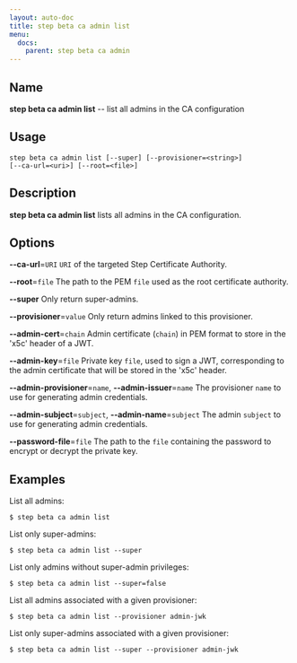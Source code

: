 ```yaml
---
layout: auto-doc
title: step beta ca admin list
menu:
  docs:
    parent: step beta ca admin
---
```


## Name
**step beta ca admin list** -- list all admins in the CA configuration

## Usage

```raw
step beta ca admin list [--super] [--provisioner=<string>]
[--ca-url=<uri>] [--root=<file>]
```

## Description

**step beta ca admin list** lists all admins in the CA configuration.

## Options


**--ca-url**=`URI`
`URI` of the targeted Step Certificate Authority.

**--root**=`file`
The path to the PEM `file` used as the root certificate authority.

**--super**
Only return super-admins.

**--provisioner**=`value`
Only return admins linked to this provisioner.

**--admin-cert**=`chain`
Admin certificate (`chain`) in PEM format to store in the 'x5c' header of a JWT.

**--admin-key**=`file`
Private key `file`, used to sign a JWT, corresponding to the admin certificate that will
be stored in the 'x5c' header.

**--admin-provisioner**=`name`, **--admin-issuer**=`name`
The provisioner `name` to use for generating admin credentials.

**--admin-subject**=`subject`, **--admin-name**=`subject`
The admin `subject` to use for generating admin credentials.

**--password-file**=`file`
The path to the `file` containing the password to encrypt or decrypt the private key.

## Examples

List all admins:
```shell
$ step beta ca admin list
```

List only super-admins:
```shell
$ step beta ca admin list --super
```

List only admins without super-admin privileges:
```shell
$ step beta ca admin list --super=false
```

List all admins associated with a given provisioner:
```shell
$ step beta ca admin list --provisioner admin-jwk
```

List only super-admins associated with a given provisioner:
```shell
$ step beta ca admin list --super --provisioner admin-jwk
```


